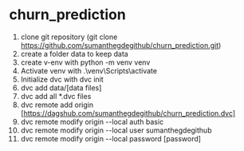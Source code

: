 # churn_prediction

1. clone git repository (git clone https://github.com/sumanthegdegithub/churn_prediction.git)
2. create a folder data to keep data
3. create v-env with python -m venv venv
4. Activate venv with .\venv\Scripts\activate
5. Initialize dvc with dvc init
6. dvc add data/[data files]
7. dvc add  all *.dvc files
8. dvc remote add origin [https://dagshub.com/sumanthegdegithub/churn_prediction.dvc]
9. dvc remote modify origin --local auth basic   
10. dvc remote modify origin --local user sumanthegdegithub
11. dvc remote modify origin --local password [password]